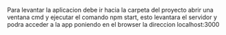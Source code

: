 Para levantar la aplicacion debe ir hacia la carpeta del proyecto abrir una ventana cmd y ejecutar el comando npm start, esto levantara el servidor y podra acceder a la app poniendo en el browser la direccion localhost:3000
